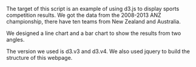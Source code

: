 The target of this script is an example of using d3.js to display sports competition results. We got the data from the 2008-2013 ANZ championship, there have ten teams from New Zealand and Australia.

We designed a line chart and a bar chart to show the results from two angles.

The version we used is d3.v3 and d3.v4. We also used jquery to build the structure of this webpage. 

